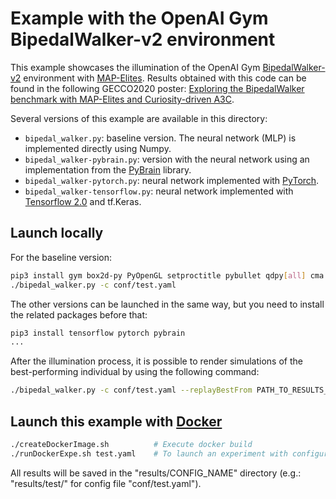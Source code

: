 # Example with the OpenAI Gym BipedalWalker-v2 environment

This example showcases the illumination of the OpenAI Gym [BipedalWalker-v2](https://gym.openai.com/envs/BipedalWalker-v2/) environment with [MAP-Elites](https://arxiv.org/abs/1504.04909). Results obtained with this code can be found in the following GECCO2020 poster: [Exploring the BipedalWalker benchmark with MAP-Elites and Curiosity-driven A3C](TBD).

Several versions of this example are available in this directory:
 * `bipedal_walker.py`: baseline version. The neural network (MLP) is implemented directly using Numpy.
 * `bipedal_walker-pybrain.py`: version with the neural network using an implementation from the [PyBrain](http://pybrain.org/) library.
 * `bipedal_walker-pytorch.py`: neural network implemented with [PyTorch](https://pytorch.org/).
 * `bipedal_walker-tensorflow.py`: neural network implemented with [Tensorflow 2.0](https://www.tensorflow.org/) and tf.Keras.

## Launch locally
For the baseline version:
```bash
pip3 install gym box2d-py PyOpenGL setproctitle pybullet qdpy[all] cma
./bipedal_walker.py -c conf/test.yaml
```

The other versions can be launched in the same way, but you need to install the related packages before that:
```bash
pip3 install tensorflow pytorch pybrain
...
```

After the illumination process, it is possible to render simulations of the best-performing individual by using the following command:
```bash
./bipedal_walker.py -c conf/test.yaml --replayBestFrom PATH_TO_RESULTS_FILE.p
```


## Launch this example with [Docker](https://www.docker.com/)
```bash
./createDockerImage.sh          # Execute docker build
./runDockerExpe.sh test.yaml    # To launch an experiment with configuration file "conf/test.yaml"
```
All results will be saved in the "results/CONFIG_NAME" directory (e.g.: "results/test/" for config file "conf/test.yaml").


